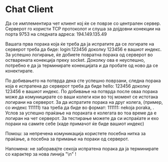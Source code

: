 # Chat Client

Да се имплементира чет клиент кој ќе се поврзе со централен сервер. Серверот го користи TCP протоколот и слуша за
дојдовни конекции на порта 9753 на следната адреса: 194.149.135.49

Вашата прва порака која ќе треба да ја испратите да се логирате на серверот треба да биде: login:123456 доколку 123456 е
вашиот индекс.
За успешно логирање, ќе добиете повратна порака од серверот во остварената конекција преку socket. Доколку ова е
неуспешно, потребно е да ја терминирате конекцијата и да пробате од ново да се конектирате.

По добивањето на потврда дека сте успешно поврзани, следна порака која е испратена до серверот треба да биде hello:
123456 доколку 123456 е вашиот индекс.
По добивање на потврда после оваа порака може да комуницирате со ваши колеги кои во тој момент се истотака логирани на
серверот. За да испратите порака на друг колега,
(пример, со индекс 111111) таа треба да биде во формат: 111111: nekoja poraka, . Услов за успешно праќање на пораката е
колегата во тоа време да е логиран на чет серверот.
За тестирање можете да си испраќате и ехо пораки на самите себе (каде примачот ќе биде вашиот индекс)

Помош: за непречена комуникација користете посебна нитка за праќање, а посебна за примање на пораки од серверот.

Напомена: не заборавајте секоја испратена порака да ја терминирате со карактер за нова линија "\n" !

